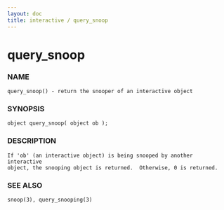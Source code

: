 ```yaml
---
layout: doc
title: interactive / query_snoop
---
```

# query_snoop

### NAME

    query_snoop() - return the snooper of an interactive object

### SYNOPSIS

    object query_snoop( object ob );

### DESCRIPTION

    If 'ob' (an interactive object) is being snooped by another interactive
    object, the snooping object is returned.  Otherwise, 0 is returned.

### SEE ALSO

    snoop(3), query_snooping(3)

